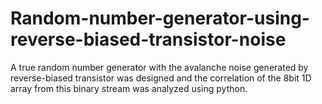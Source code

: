 # Random-number-generator-using-reverse-biased-transistor-noise
A true random number generator with the avalanche noise generated by reverse-biased transistor was designed and the correlation of the  8bit 1D array from this binary stream was analyzed using python.
